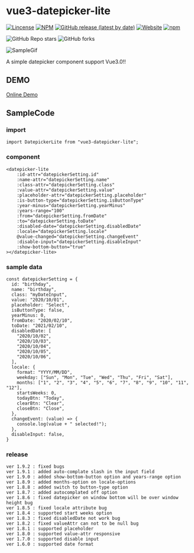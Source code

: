 # vue3-datepicker-lite

[![Lincense](https://img.shields.io/github/license/linmasahiro/vue3-datepicker-lite)](https://github.com/linmasahiro/vue3-datepicker-lite/blob/master/LICENSE) 
[![NPM](https://img.shields.io/npm/v/vue3-datepicker-lite)](https://www.npmjs.com/package/vue3-datepicker-lite)
[![GitHub release (latest by date)](https://img.shields.io/github/v/release/linmasahiro/vue3-datepicker-lite)](https://github.com/linmasahiro/vue3-datepicker-lite)
[![Website](https://img.shields.io/website?url=https%3A%2F%2Flinmasahiro.github.io%2Fvue3-datepicker-lite%2Fdist%2F)](https://linmasahiro.github.io/vue3-datepicker-lite/dist/)
[![npm](https://img.shields.io/npm/dm/vue3-datepicker-lite)](https://www.npmjs.com/package/vue3-datepicker-lite)

![GitHub Repo stars](https://img.shields.io/github/stars/linmasahiro/vue-scheduler-lite?style=social)
![GitHub forks](https://img.shields.io/github/forks/linmasahiro/vue-scheduler-lite?style=social)

![SampleGif](https://linmasahiro.github.io/vue3-datepicker-lite/sample.gif)

A simple datepicker component support Vue3.0!!

## DEMO

[Online Demo](https://linmasahiro.github.io/vue3-datepicker-lite/dist/)

## SampleCode

### import
    import DatepickerLite from "vue3-datepicker-lite";

### component
    <datepicker-lite
        :id-attr="datepickerSetting.id"
        :name-attr="datepickerSetting.name"
        :class-attr="datepickerSetting.class"
        :value-attr="datepickerSetting.value"
        :placeholder-attr="datepickerSetting.placeholder"
        :is-button-type="datepickerSetting.isButtonType"
        :year-minus="datepickerSetting.yearMinus"
        :years-range="100"
        :from="datepickerSetting.fromDate"
        :to="datepickerSetting.toDate"
        :disabled-date="datepickerSetting.disabledDate"
        :locale="datepickerSetting.locale"
        @value-changed="datepickerSetting.changeEvent"
        :disable-input="datepickerSetting.disableInput"
        :show-bottom-button="true"
    ></datepicker-lite>

### sample data
    const datepickerSetting = {
      id: "birthday",
      name: "birthday",
      class: "myDateInput",
      value: "2020/10/01",
      placeholder: "Select",
      isButtonType: false,
      yearMinus: 0,
      fromDate: "2020/02/10",
      toDate: "2021/02/10",
      disabledDate: [
        "2020/10/02",
        "2020/10/03",
        "2020/10/04",
        "2020/10/05",
        "2020/10/06",
      ],
      locale: {
        format: "YYYY/MM/DD",
        weekday: ["Sun", "Mon", "Tue", "Wed", "Thu", "Fri", "Sat"],
        months: ["1", "2", "3", "4", "5", "6", "7", "8", "9", "10", "11", "12"],
        startsWeeks: 0,
        todayBtn: "Today",
        clearBtn: "Clear",
        closeBtn: "Close",
      },
      changeEvent: (value) => {
        console.log(value + " selected!");
      },
      disableInput: false,
    }

### release
    ver 1.9.2 : fixed bugs
    ver 1.9.1 : added auto-complate slash in the input field
    ver 1.9.0 : added show-bottom-button option and years-range option
    ver 1.8.9 : added months-option on locale-options
    ver 1.8.8 : added switch to button-type option
    ver 1.8.7 : added autocomplated off option
    ver 1.8.6 : fixed datepicker on window bottom will be over window height bug
    ver 1.8.5 : fixed locale attribute bug
    ver 1.8.4 : supported start weeks option
    ver 1.8.3 : fixed disabledDate not work bug
    ver 1.8.2 : fixed valueAttr can not to be null bug
    ver 1.8.1 : supported placeholder
    ver 1.8.0 : supported value-attr responsive
    ver 1.7.0 : supported disable input
    ver 1.6.0 : supported date format
